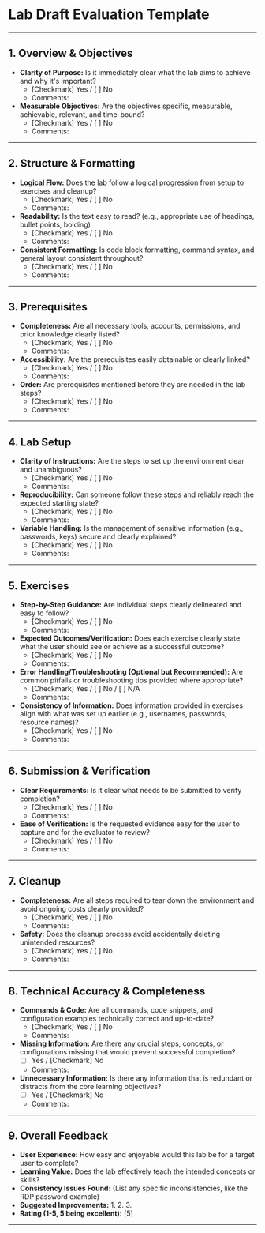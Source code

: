 # Lab Draft Evaluation Template

---

## 1. Overview & Objectives

* **Clarity of Purpose:** Is it immediately clear what the lab aims to achieve and why it's important?
    * [Checkmark] Yes / [ ] No
    * Comments:
* **Measurable Objectives:** Are the objectives specific, measurable, achievable, relevant, and time-bound?
    * [Checkmark] Yes / [ ] No
    * Comments:

---

## 2. Structure & Formatting

* **Logical Flow:** Does the lab follow a logical progression from setup to exercises and cleanup?
    * [Checkmark] Yes / [ ] No
    * Comments:
* **Readability:** Is the text easy to read? (e.g., appropriate use of headings, bullet points, bolding)
    * [Checkmark] Yes / [ ] No
    * Comments:
* **Consistent Formatting:** Is code block formatting, command syntax, and general layout consistent throughout?
    * [Checkmark] Yes / [ ] No
    * Comments:

---

## 3. Prerequisites

* **Completeness:** Are all necessary tools, accounts, permissions, and prior knowledge clearly listed?
    * [Checkmark] Yes / [ ] No
    * Comments:
* **Accessibility:** Are the prerequisites easily obtainable or clearly linked?
    * [Checkmark] Yes / [ ] No
    * Comments:
* **Order:** Are prerequisites mentioned before they are needed in the lab steps?
    * [Checkmark] Yes / [ ] No
    * Comments:

---

## 4. Lab Setup

* **Clarity of Instructions:** Are the steps to set up the environment clear and unambiguous?
    * [Checkmark] Yes / [ ] No
    * Comments:
* **Reproducibility:** Can someone follow these steps and reliably reach the expected starting state?
    * [Checkmark] Yes / [ ] No
    * Comments:
* **Variable Handling:** Is the management of sensitive information (e.g., passwords, keys) secure and clearly explained?
    * [Checkmark] Yes / [ ] No
    * Comments:

---

## 5. Exercises

* **Step-by-Step Guidance:** Are individual steps clearly delineated and easy to follow?
    * [Checkmark] Yes / [ ] No
    * Comments:
* **Expected Outcomes/Verification:** Does each exercise clearly state what the user should see or achieve as a successful outcome?
    * [Checkmark] Yes / [ ] No
    * Comments:
* **Error Handling/Troubleshooting (Optional but Recommended):** Are common pitfalls or troubleshooting tips provided where appropriate?
    * [Checkmark] Yes / [ ] No / [ ] N/A
    * Comments:
* **Consistency of Information:** Does information provided in exercises align with what was set up earlier (e.g., usernames, passwords, resource names)?
    * [Checkmark] Yes / [ ] No
    * Comments:

---

## 6. Submission & Verification

* **Clear Requirements:** Is it clear what needs to be submitted to verify completion?
    * [Checkmark] Yes / [ ] No
    * Comments:
* **Ease of Verification:** Is the requested evidence easy for the user to capture and for the evaluator to review?
    * [Checkmark] Yes / [ ] No
    * Comments:

---

## 7. Cleanup

* **Completeness:** Are all steps required to tear down the environment and avoid ongoing costs clearly provided?
    * [Checkmark] Yes / [ ] No
    * Comments:
* **Safety:** Does the cleanup process avoid accidentally deleting unintended resources?
    * [Checkmark] Yes / [ ] No
    * Comments:

---

## 8. Technical Accuracy & Completeness

* **Commands & Code:** Are all commands, code snippets, and configuration examples technically correct and up-to-date?
    * [Checkmark] Yes / [ ] No
    * Comments:
* **Missing Information:** Are there any crucial steps, concepts, or configurations missing that would prevent successful completion?
    * [ ] Yes / [Checkmark] No
    * Comments:
* **Unnecessary Information:** Is there any information that is redundant or distracts from the core learning objectives?
    * [ ] Yes / [Checkmark] No
    * Comments:

---

## 9. Overall Feedback

* **User Experience:** How easy and enjoyable would this lab be for a target user to complete?
* **Learning Value:** Does the lab effectively teach the intended concepts or skills?
* **Consistency Issues Found:** (List any specific inconsistencies, like the RDP password example)
* **Suggested Improvements:**
    1.
    2.
    3.
* **Rating (1-5, 5 being excellent):** [5]

---